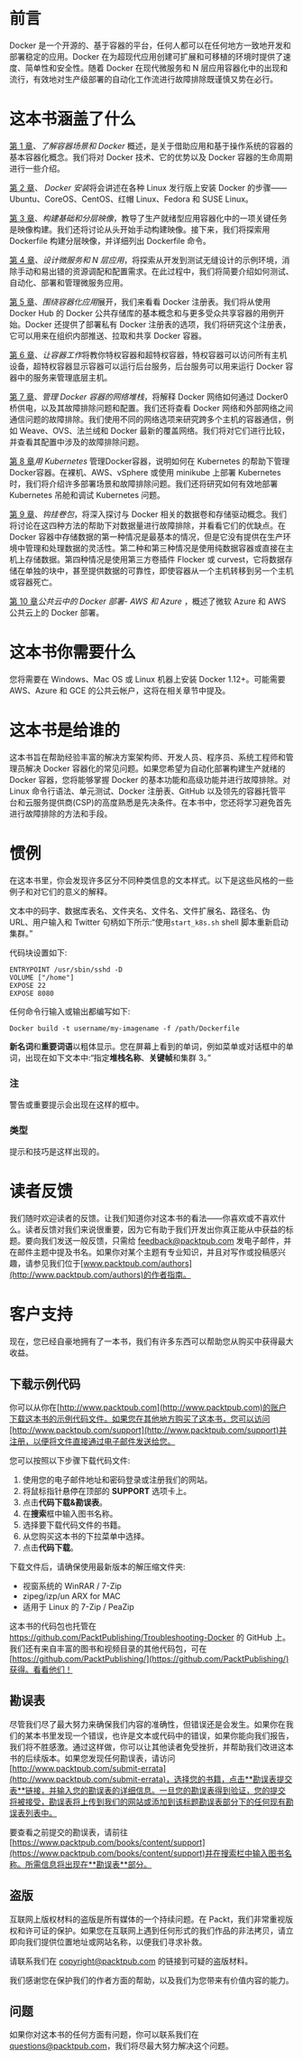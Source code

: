 # 前言

Docker 是一个开源的、基于容器的平台，任何人都可以在任何地方一致地开发和部署稳定的应用。Docker 在为超现代应用创建可扩展和可移植的环境时提供了速度、简单性和安全性。随着 Docker 在现代微服务和 N 层应用容器化中的出现和流行，有效地对生产级部署的自动化工作流进行故障排除既谨慎又势在必行。

# 这本书涵盖了什么

[第 1 章](01.html "Chapter 1. Understanding Container Scenarios and an Overview of Docker")、*了解容器场景和 Docker* 概述，是关于借助应用和基于操作系统的容器的基本容器化概念。我们将对 Docker 技术、它的优势以及 Docker 容器的生命周期进行一些介绍。

[第 2 章](02.html "Chapter 2. Docker Installation")、 *Docker 安装*将会讲述在各种 Linux 发行版上安装 Docker 的步骤——Ubuntu、CoreOS、CentOS、红帽 Linux、Fedora 和 SUSE Linux。

[第 3 章](03.html "Chapter 3. Building Base and Layered Images")、*构建基础和分层映像*，教导了生产就绪型应用容器化中的一项关键任务是映像构建。我们还将讨论从头开始手动构建映像。接下来，我们将探索用 Dockerfile 构建分层映像，并详细列出 Dockerfile 命令。

[第 4 章](04.html "Chapter 4. Devising Microservices and N-Tier Applications")、*设计微服务和 N 层应用*，将探索从开发到测试无缝设计的示例环境，消除手动和易出错的资源调配和配置需求。在此过程中，我们将简要介绍如何测试、自动化、部署和管理微服务应用。

[第 5 章](05.html "Chapter 5. Moving Around Containerized Applications")、*围绕容器化应用*展开，我们来看看 Docker 注册表。我们将从使用 Docker Hub 的 Docker 公共存储库的基本概念和与更多受众共享容器的用例开始。Docker 还提供了部署私有 Docker 注册表的选项，我们将研究这个注册表，它可以用来在组织内部推送、拉取和共享 Docker 容器。

[第 6 章](06.html "Chapter 6. Making Containers Work")、*让容器工作*将教你特权容器和超特权容器，特权容器可以访问所有主机设备，超特权容器显示容器可以运行后台服务，后台服务可以用来运行 Docker 容器中的服务来管理底层主机。

[第 7 章](07.html "Chapter 7. Managing the Networking Stack of a Docker Container")、*管理 Docker 容器的网络堆栈*，将解释 Docker 网络如何通过 Docker0 桥供电，以及其故障排除问题和配置。我们还将查看 Docker 网络和外部网络之间通信问题的故障排除。我们使用不同的网络选项来研究跨多个主机的容器通信，例如 Weave、OVS、法兰绒和 Docker 最新的覆盖网络。我们将对它们进行比较，并查看其配置中涉及的故障排除问题。

[第 8 章](08.html "Chapter 8. Managing Docker Containers with Kubernetes")*用 Kubernetes* 管理Docker容器，说明如何在 Kubernetes 的帮助下管理Docker容器。在裸机、AWS、vSphere 或使用 minikube 上部署 Kubernetes 时，我们将介绍许多部署场景和故障排除问题。我们还将研究如何有效地部署 Kubernetes 吊舱和调试 Kubernetes 问题。

[第 9 章](09.html "Chapter 9. Hooking Volume Baggage")、*钩挂卷包*，将深入探讨与 Docker 相关的数据卷和存储驱动概念。我们将讨论在这四种方法的帮助下对数据量进行故障排除，并看看它们的优缺点。在 Docker 容器中存储数据的第一种情况是最基本的情况，但是它没有提供在生产环境中管理和处理数据的灵活性。第二种和第三种情况是使用纯数据容器或直接在主机上存储数据。第四种情况是使用第三方卷插件 Flocker 或 curvest，它将数据存储在单独的块中，甚至提供数据的可靠性，即使容器从一个主机转移到另一个主机或容器死亡。

[第 10 章](10.html "Chapter 10. Docker Deployment in a Public Cloud - AWS and Azure")*公共云中的 Docker 部署- AWS 和 Azure* ，概述了微软 Azure 和 AWS 公共云上的 Docker 部署。

# 这本书你需要什么

您将需要在 Windows、Mac OS 或 Linux 机器上安装 Docker 1.12+。可能需要 AWS、Azure 和 GCE 的公共云帐户，这将在相关章节中提及。

# 这本书是给谁的

这本书旨在帮助经验丰富的解决方案架构师、开发人员、程序员、系统工程师和管理员解决 Docker 容器化的常见问题。如果您希望为自动化部署构建生产就绪的 Docker 容器，您将能够掌握 Docker 的基本功能和高级功能并进行故障排除。对 Linux 命令行语法、单元测试、Docker 注册表、GitHub 以及领先的容器托管平台和云服务提供商(CSP)的高度熟悉是先决条件。在本书中，您还将学习避免首先进行故障排除的方法和手段。

# 惯例

在这本书里，你会发现许多区分不同种类信息的文本样式。以下是这些风格的一些例子和对它们的意义的解释。

文本中的码字、数据库表名、文件夹名、文件名、文件扩展名、路径名、伪 URL、用户输入和 Twitter 句柄如下所示:“使用`start_k8s.sh` shell 脚本重新启动集群。”

代码块设置如下:

```
ENTRYPOINT /usr/sbin/sshd -D 
VOLUME ["/home"] 
EXPOSE 22 
EXPOSE 8080
```

任何命令行输入或输出都编写如下:

```
Docker build -t username/my-imagename -f /path/Dockerfile

```

**新名词**和**重要词语**以粗体显示。您在屏幕上看到的单词，例如菜单或对话框中的单词，出现在如下文本中:“指定**堆栈名称**、**关键帧**和集群 3。”

### 注

警告或重要提示会出现在这样的框中。

### 类型

提示和技巧是这样出现的。

# 读者反馈

我们随时欢迎读者的反馈。让我们知道你对这本书的看法——你喜欢或不喜欢什么。读者反馈对我们来说很重要，因为它有助于我们开发出你真正能从中获益的标题。要向我们发送一般反馈，只需给 feedback@packtpub.com 发电子邮件，并在邮件主题中提及书名。如果你对某个主题有专业知识，并且对写作或投稿感兴趣，请参见我们位于[www.packtpub.com/authors](http://www.packtpub.com/authors)的作者指南。

# 客户支持

现在，您已经自豪地拥有了一本书，我们有许多东西可以帮助您从购买中获得最大收益。

## 下载示例代码

你可以从你在[http://www.packtpub.com](http://www.packtpub.com)的账户下载这本书的示例代码文件。如果您在其他地方购买了这本书，您可以访问[http://www.packtpub.com/support](http://www.packtpub.com/support)并注册，以便将文件直接通过电子邮件发送给您。

您可以按照以下步骤下载代码文件:

1.  使用您的电子邮件地址和密码登录或注册我们的网站。
2.  将鼠标指针悬停在顶部的 **SUPPORT** 选项卡上。
3.  点击**代码下载&勘误表**。
4.  在**搜索**框中输入图书名称。
5.  选择要下载代码文件的书籍。
6.  从您购买这本书的下拉菜单中选择。
7.  点击**代码下载**。

下载文件后，请确保使用最新版本的解压缩文件夹:

*   视窗系统的 WinRAR / 7-Zip
*   zipeg/izp/un ARX for MAC
*   适用于 Linux 的 7-Zip / PeaZip

这本书的代码包也托管在 https://github.com/PacktPublishing/Troubleshooting-Docker 的 GitHub 上。我们还有来自丰富的图书和视频目录的其他代码包，可在[https://github.com/PacktPublishing/](https://github.com/PacktPublishing/)获得。看看他们！

## 勘误表

尽管我们尽了最大努力来确保我们内容的准确性，但错误还是会发生。如果你在我们的某本书里发现一个错误，也许是文本或代码中的错误，如果你能向我们报告，我们将不胜感激。通过这样做，你可以让其他读者免受挫折，并帮助我们改进这本书的后续版本。如果您发现任何勘误表，请访问[http://www.packtpub.com/submit-errata](http://www.packtpub.com/submit-errata)，选择您的书籍，点击**勘误表提交表**链接，并输入您的勘误表的详细信息。一旦您的勘误表得到验证，您的提交将被接受，勘误表将上传到我们的网站或添加到该标题勘误表部分下的任何现有勘误表列表中。

要查看之前提交的勘误表，请前往[https://www.packtpub.com/books/content/support](https://www.packtpub.com/books/content/support)并在搜索栏中输入图书名称。所需信息将出现在**勘误表**部分。

## 盗版

互联网上版权材料的盗版是所有媒体的一个持续问题。在 Packt，我们非常重视版权和许可证的保护。如果您在互联网上遇到任何形式的我们作品的非法拷贝，请立即向我们提供位置地址或网站名称，以便我们寻求补救。

请联系我们在 copyright@packtpub.com 的链接到可疑的盗版材料。

我们感谢您在保护我们的作者方面的帮助，以及我们为您带来有价值内容的能力。

## 问题

如果你对这本书的任何方面有问题，你可以联系我们在 questions@packtpub.com，我们将尽最大努力解决这个问题。